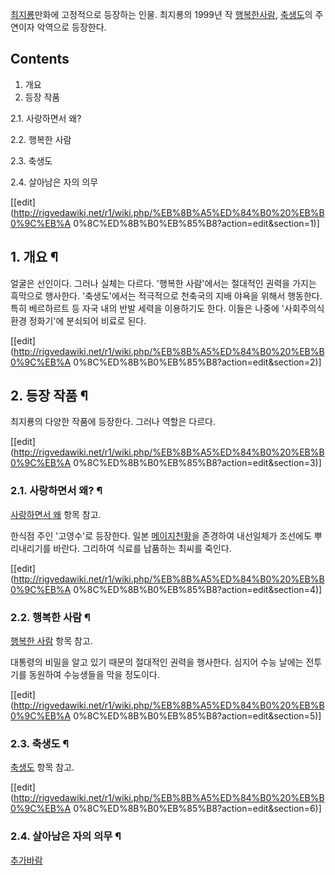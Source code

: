 [최지룡](%EC%B5%9C%EC%A7%80%EB%A3%A1.md)만화에 고정적으로 등장하는 인물. 최지룡의 1999년 작 [행복한사람](%ED%96%89%EB%B3%B5%ED%95%9C%20%EC%82%AC%EB%9E%8C.md),
[축생도](%EC%B6%95%EC%83%9D%EB%8F%84.md)의 주연이자 악역으로 등장한다.

## Contents

    

1. 개요 
2. 등장 작품 
    

2.1. 사랑하면서 왜?

2.2. 행복한 사람

2.3. 축생도

2.4. 살아남은 자의 의무

[[edit](http://rigvedawiki.net/r1/wiki.php/%EB%8B%A5%ED%84%B0%20%EB%B0%9C%EB%A
0%8C%ED%8B%B0%EB%85%B8?action=edit&section=1)]

## 1. 개요 ¶

얼굴은 선인이다. 그러나 실체는 다르다. '행복한 사람'에서는 절대적인 권력을 가지는 흑막으로 행사한다. '축생도'에서는 적극적으로 천축국의
지배 야욕을 위해서 행동한다. 특히 베르하르트 등 자국 내의 반발 세력을 이용하기도 한다. 이들은 나중에 '사회주의식 환경 정화기'에
분쇠되어 비료로 된다.

  

[[edit](http://rigvedawiki.net/r1/wiki.php/%EB%8B%A5%ED%84%B0%20%EB%B0%9C%EB%A
0%8C%ED%8B%B0%EB%85%B8?action=edit&section=2)]

## 2. 등장 작품 ¶

최지룡의 다양한 작품에 등장한다. 그러나 역할은 다르다.

  

[[edit](http://rigvedawiki.net/r1/wiki.php/%EB%8B%A5%ED%84%B0%20%EB%B0%9C%EB%A
0%8C%ED%8B%B0%EB%85%B8?action=edit&section=3)]

### 2.1. 사랑하면서 왜? ¶

[사랑하면서 왜](%EC%82%AC%EB%9E%91%ED%95%98%EB%A9%B4%EC%84%9C%20%EC%99%9C.md) 항목
참고.

  

한식점 주인 '고영수'로 등장한다. 일본 [메이지천황](%EB%A9%94%EC%9D%B4%EC%A7%80%20%EC%B2%9C%ED%99%A9.md)을 존경하여 내선일체가 조선에도
뿌리내리기를 바란다. 그리하여 식료를 납품하는 최씨를 죽인다.

  

[[edit](http://rigvedawiki.net/r1/wiki.php/%EB%8B%A5%ED%84%B0%20%EB%B0%9C%EB%A
0%8C%ED%8B%B0%EB%85%B8?action=edit&section=4)]

### 2.2. 행복한 사람 ¶

[행복한 사람](%ED%96%89%EB%B3%B5%ED%95%9C%20%EC%82%AC%EB%9E%8C.md) 항목 참고.

  

대통령의 비밀을 알고 있기 때문의 절대적인 권력을 행사한다. 심지어 수능 날에는 전투기를 동원하여 수능생들을 막을 정도이다.

  

[[edit](http://rigvedawiki.net/r1/wiki.php/%EB%8B%A5%ED%84%B0%20%EB%B0%9C%EB%A
0%8C%ED%8B%B0%EB%85%B8?action=edit&section=5)]

### 2.3. 축생도 ¶

[축생도](%EC%B6%95%EC%83%9D%EB%8F%84.md) 항목 참고.

  

[[edit](http://rigvedawiki.net/r1/wiki.php/%EB%8B%A5%ED%84%B0%20%EB%B0%9C%EB%A
0%8C%ED%8B%B0%EB%85%B8?action=edit&section=6)]

### 2.4. 살아남은 자의 의무 ¶

[추가바람](%EC%B6%94%EA%B0%80%EB%B0%94%EB%9E%8C.md)

